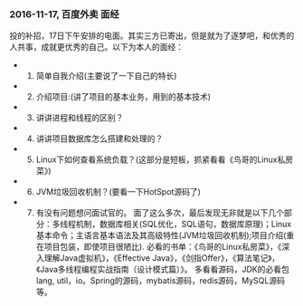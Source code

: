 ### 2016-11-17, 百度外卖 面经 ###
 投的补招，17日下午安排的电面。其实三方已寄出，但是就为了逐梦吧，和优秀的人共事，成就更优秀的自己。以下为本人的面经：
* 1. 简单自我介绍(主要说了一下自己的特长)
* 2. 介绍项目:(讲了项目的基本业务，用到的基本技术)
* 3. 讲讲进程和线程的区别？
* 4. 讲讲项目数据库怎么搭建和处理的？
* 5. Linux下如何查看系统负载？(这部分是短板，抓紧看看《鸟哥的Linux私房菜》)
* 6. JVM垃圾回收机制？(要看一下HotSpot源码了)
* 7. 有没有问题想问面试官的。
  面了这么多次，最后发现无非就是以下几个部分：多线程机制，数据库相关(SQL优化，SQL语句，数据库原理)；Linux基本命令；主语言基本语法及其高级特性(JVM垃圾回收机制);项目介绍(重在项目包装，即使项目很陋比).
  必看的书单：《鸟哥的Linux私房菜》，《深入理解Java虚拟机》，《Effective Java》，《剑指Offer》，《算法笔记》，《Java多线程编程实战指南（设计模式篇）》。
  多看看源码，JDK的必看包lang, util，io。Spring的源码，mybatis源码，redis源码，MySQL源码等。
